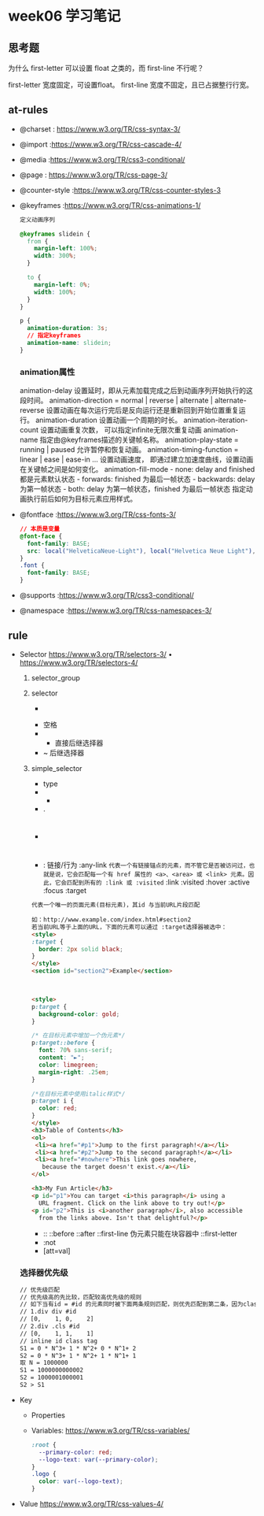 # week06 学习笔记

## 思考题
为什么 first-letter 可以设置 float 之类的，而 first-line 不行呢？

first-letter 宽度固定，可设置float。
first-line 宽度不固定，且已占据整行行宽。
 
## at-rules

- @charset : https://www.w3.org/TR/css-syntax-3/
- @import :https://www.w3.org/TR/css-cascade-4/
- @media :https://www.w3.org/TR/css3-conditional/


- @page : https://www.w3.org/TR/css-page-3/
- @counter-style :https://www.w3.org/TR/css-counter-styles-3
- @keyframes :https://www.w3.org/TR/css-animations-1/

    ```css
    定义动画序列
    
    @keyframes slidein {
      from {
        margin-left: 100%;
        width: 300%; 
      }
    
      to {
        margin-left: 0%;
        width: 100%;
      }
    }
    
    p {
      animation-duration: 3s;
      // 指定keyframes
      animation-name: slidein;
    }
    ```

    ### animation属性    
    animation-delay
    设置延时，即从元素加载完成之后到动画序列开始执行的这段时间。
    animation-direction = normal | reverse | alternate | alternate-reverse
    设置动画在每次运行完后是反向运行还是重新回到开始位置重复运行。
    animation-duration
    设置动画一个周期的时长。
    animation-iteration-count
    设置动画重复次数， 可以指定infinite无限次重复动画
    animation-name
    指定由@keyframes描述的关键帧名称。
    animation-play-state = running | paused
    允许暂停和恢复动画。
    animation-timing-function = linear | ease | ease-in ...
    设置动画速度， 即通过建立加速度曲线，设置动画在关键帧之间是如何变化。
    animation-fill-mode
        - none: delay and finished 都是元素默认状态
        - forwards: finished 为最后一帧状态
        - backwards: delay 为第一帧状态
        - both: delay 为第一帧状态，finished 为最后一帧状态
    指定动画执行前后如何为目标元素应用样式。

- @fontface :https://www.w3.org/TR/css-fonts-3/
    ```css
    // 本质是变量
    @font-face {
      font-family: BASE;
      src: local("HelveticaNeue-Light"), local("Helvetica Neue Light"),  local("PingFang SC"), local("Microsoft YaHei"), local(sans-serif);
    }
    .font {
      font-family: BASE;
    }
    ```
- @supports :https://www.w3.org/TR/css3-conditional/
- @namespace :https://www.w3.org/TR/css-namespaces-3/

## rule

- Selector https://www.w3.org/TR/selectors-3/ • https://www.w3.org/TR/selectors-4/
    1. selector_group
    2. selector
       - >
       - 空格
       - + 直接后继选择器
       - ~ 后继选择器
    3. simple_selector
       - type
       - *
       - . 
       - # 
       - : 链接/行为 
        :any-link 
        `代表一个有链接锚点的元素，而不管它是否被访问过，也就是说，它会匹配每一个有 href 属性的 <a>、<area> 或 <link> 元素。因此，它会匹配到所有的 :link 或 :visited`
        :link :visited 
        :hover
        :active
        :focus
        :target
        
        ```html
        代表一个唯一的页面元素(目标元素)，其id 与当前URL片段匹配
    
        如：http://www.example.com/index.html#section2
        若当前URL等于上面的URL，下面的元素可以通过 :target选择器被选中： 
        <style>
        :target {
          border: 2px solid black;
        }
        </style>
        <section id="section2">Example</section>
    
        

        <style>
        p:target {
          background-color: gold;
        }
        
        /* 在目标元素中增加一个伪元素*/
        p:target::before {
          font: 70% sans-serif;
          content: "►";
          color: limegreen;
          margin-right: .25em;
        }
        
        /*在目标元素中使用italic样式*/
        p:target i {
          color: red;
        }
        </style>
        <h3>Table of Contents</h3>
        <ol>
         <li><a href="#p1">Jump to the first paragraph!</a></li>
         <li><a href="#p2">Jump to the second paragraph!</a></li>
         <li><a href="#nowhere">This link goes nowhere,
           because the target doesn't exist.</a></li>
        </ol>
        
        <h3>My Fun Article</h3>
        <p id="p1">You can target <i>this paragraph</i> using a
          URL fragment. Click on the link above to try out!</p>
        <p id="p2">This is <i>another paragraph</i>, also accessible
          from the links above. Isn't that delightful?</p>
        ```
            
       - ::
        ::before
        ::after
        ::first-line 伪元素只能在块容器中
        ::first-letter
       - :not
       - [att=val]
       
    ### 选择器优先级
    ```html
    // 优先级匹配
    // 优先级高的先比较，匹配较高优先级的规则
    // 如下当有id = #id 的元素同时被下面两条规则匹配，则优先匹配到第二条，因为class优先级比tag高
    // 1.div div #id
    // [0,    1, 0,    2]
    // 2.div .cls #id
    // [0,    1, 1,    1]
    // inline id class tag
    S1 = 0 * N^3+ 1 * N^2+ 0 * N^1+ 2
    S2 = 0 * N^3+ 1 * N^2+ 1 * N^1+ 1
    取 N = 1000000
    S1 = 1000000000002
    S2 = 1000001000001
    S2 > S1
    ```
- Key
    - Properties
    - Variables: https://www.w3.org/TR/css-variables/
    
        ```css
        :root {
          --primary-color: red;
          --logo-text: var(--primary-color);
        }
        .logo {
          color: var(--logo-text);
        }
        ```
    
- Value https://www.w3.org/TR/css-values-4/
